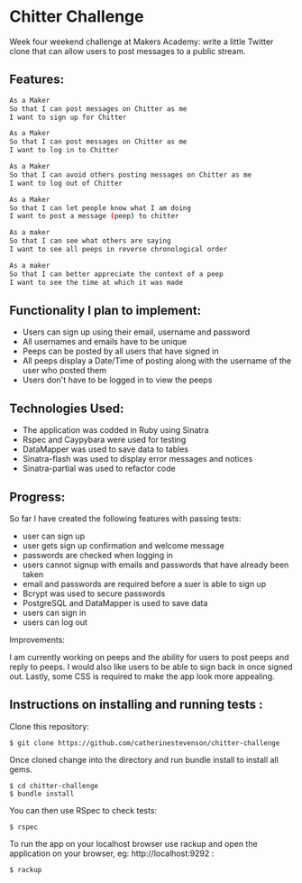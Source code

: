 Chitter Challenge
=================

Week four weekend challenge at Makers Academy: write a little Twitter clone that can allow users to post messages to a public stream.

Features:
-------

```sh
As a Maker
So that I can post messages on Chitter as me
I want to sign up for Chitter

As a Maker
So that I can post messages on Chitter as me
I want to log in to Chitter

As a Maker
So that I can avoid others posting messages on Chitter as me
I want to log out of Chitter

As a Maker
So that I can let people know what I am doing  
I want to post a message (peep) to chitter

As a maker
So that I can see what others are saying  
I want to see all peeps in reverse chronological order

As a maker
So that I can better appreciate the context of a peep
I want to see the time at which it was made
```

Functionality I plan to implement:
------------------
* Users can sign up using their email, username and password
* All usernames and emails have to be unique
* Peeps can be posted by all users that have signed in
* All peeps display a Date/Time of posting along with the username of the user who posted them
* Users don't have to be logged in to view the peeps

Technologies Used:
------------------
* The application was codded in Ruby using Sinatra
* Rspec and Caypybara were used for testing
* DataMapper was used to save data to tables
* Sinatra-flash was used to display error messages and notices
* Sinatra-partial was used to refactor code

Progress:
------------------
So far I have created the following features with passing tests:
* user can sign up
* user gets sign up confirmation and welcome message
* passwords are checked when logging in
* users cannot signup with emails and passwords that have already been taken
* email and passwords are required before a suer is able to sign up
* Bcrypt was used to secure passwords
* PostgreSQL and DataMapper is used to save data
* users can sign in
* users can log out 

Improvements: 

I am currently working on peeps and the ability for users to post peeps and reply to peeps. I would also like users to be able to sign back in once signed out. Lastly, some CSS is required to make the app look more appealing. 

Instructions on installing and running tests :
----------------------------------------------
Clone this repository:
```
$ git clone https://github.com/catherinestevenson/chitter-challenge
```
Once cloned change into the directory and run bundle install to install all gems. 
```
$ cd chitter-challenge
$ bundle install
```
You can then use RSpec to check tests:
```
$ rspec
```
To run the app on your localhost browser use rackup and open the application on your browser, eg: http://localhost:9292 :
```
$ rackup
```
